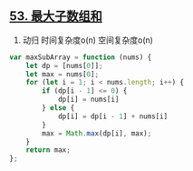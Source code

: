 ## [53. 最大子数组和](https://leetcode.cn/problems/maximum-subarray/)

1. 动归 时间复杂度o(n) 空间复杂度o(n)
```js
var maxSubArray = function (nums) {
    let dp = [nums[0]];
    let max = nums[0];
    for (let i = 1; i < nums.length; i++) {
        if (dp[i - 1] <= 0) {
            dp[i] = nums[i]
        } else {
            dp[i] = dp[i - 1] + nums[i]
        }
        max = Math.max(dp[i], max);
    }
    return max;
};
```